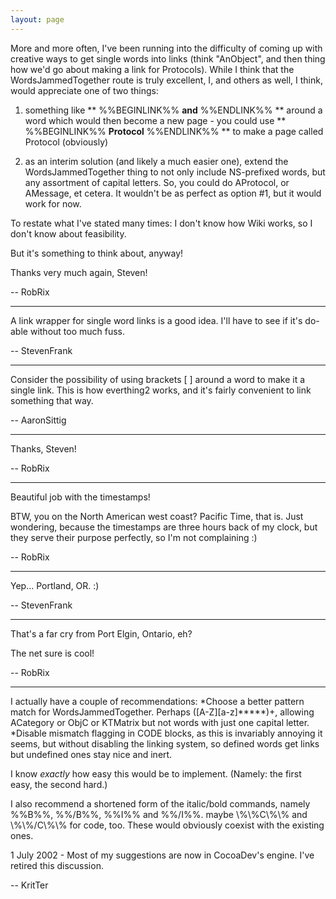 ```yaml
---
layout: page
---
```




More and more often, I've been running into the difficulty of coming up with creative ways to get single words into links (think "AnObject", and then thing how we'd go about making a link for Protocols). While I think that the WordsJammedTogether route is truly excellent, I, and others as well, I think, would appreciate one of two things:

1) something like ** %%BEGINLINK%% **and** %%ENDLINK%% ** around a word which would then become a new page - you could use ** %%BEGINLINK%% **Protocol** %%ENDLINK%% ** to make a page called Protocol (obviously)

2) as an interim solution (and likely a much easier one), extend the WordsJammedTogether thing to not only include NS-prefixed words, but any assortment of capital letters. So, you could do AProtocol, or AMessage, et cetera. It wouldn't be as perfect as option #1, but it would work for now.

To restate what I've stated many times: I don't know how Wiki works, so I don't know about feasibility.

But it's something to think about, anyway!

Thanks very much again, Steven!

-- RobRix

----

A link wrapper for single word links is a good idea.  I'll have to see if it's do-able without too much fuss.

-- StevenFrank

----

Consider the possibility of using brackets [ ] around a word to make it a single link. This is how everthing2 works, and it's fairly convenient to link something that way.

-- AaronSittig

----

Thanks, Steven!

-- RobRix

----

Beautiful job with the timestamps!

BTW, you on the North American west coast? Pacific Time, that is. Just wondering, because the timestamps are three hours back of my clock, but they serve their purpose perfectly, so I'm not complaining :)

-- RobRix

----

Yep...  Portland, OR.  :)

-- StevenFrank

----

That's a far cry from Port Elgin, Ontario, eh?

The net sure is cool!

-- RobRix

----

I actually have a couple of recommendations: 
*Choose a better pattern match for WordsJammedTogether. Perhaps ([A-Z][a-z]*****)+, allowing ACategory or ObjC or KTMatrix but not words with just one capital letter.
*Disable mismatch flagging in CODE blocks, as this is invariably annoying it seems, but without disabling the linking system, so defined words get links but undefined ones stay nice and inert.


I know *exactly* how easy this would be to implement. (Namely: the first easy, the second hard.)

I also recommend a shortened form of the italic/bold commands, namely %%B%%, %%/B%%, %%I%% and %%/I%%. maybe \\%\\%C\\%\\% and \\%\\%/C\\%\\% for code, too. These would obviously coexist with the existing ones.

1 July 2002 - Most of my suggestions are now in CocoaDev's engine. I've retired this discussion.

-- KritTer
